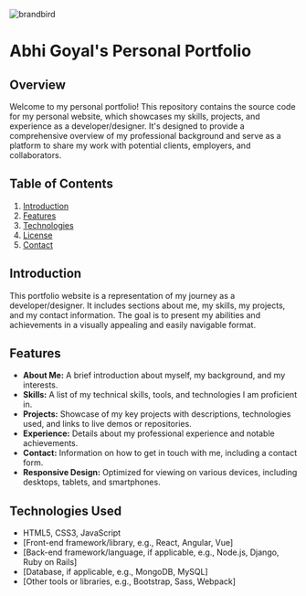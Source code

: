 ![brandbird](https://github.com/Abhi-goyal1/Personal-Portfolio/assets/96677039/ae75e8f7-f7ae-4acf-8bec-dcecdc875c56)



# Abhi Goyal's Personal Portfolio

## Overview

Welcome to my personal portfolio! This repository contains the source code for my personal website, which showcases my skills, projects, and experience as a developer/designer. It's designed to provide a comprehensive overview of my professional background and serve as a platform to share my work with potential clients, employers, and collaborators.

## Table of Contents

1. [Introduction](#introduction)
2. [Features](#features)
3. [Technologies](#technologies-used)
4. [License](#license)
5. [Contact](#contact)

## Introduction

This portfolio website is a representation of my journey as a developer/designer. It includes sections about me, my skills, my projects, and my contact information. The goal is to present my abilities and achievements in a visually appealing and easily navigable format.

## Features

- **About Me:** A brief introduction about myself, my background, and my interests.
- **Skills:** A list of my technical skills, tools, and technologies I am proficient in.
- **Projects:** Showcase of my key projects with descriptions, technologies used, and links to live demos or repositories.
- **Experience:** Details about my professional experience and notable achievements.
- **Contact:** Information on how to get in touch with me, including a contact form.
- **Responsive Design:** Optimized for viewing on various devices, including desktops, tablets, and smartphones.

## Technologies Used

- HTML5, CSS3, JavaScript
- [Front-end framework/library, e.g., React, Angular, Vue]
- [Back-end framework/language, if applicable, e.g., Node.js, Django, Ruby on Rails]
- [Database, if applicable, e.g., MongoDB, MySQL]
- [Other tools or libraries, e.g., Bootstrap, Sass, Webpack]


